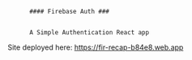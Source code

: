           #### Firebase Auth ###


          A Simple Authentication React app
Site deployed here: https://fir-recap-b84e8.web.app

